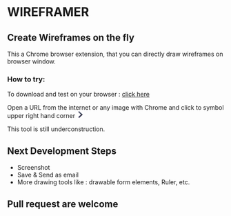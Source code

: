 # WIREFRAMER
## Create Wireframes on the fly

This a Chrome browser extension, that you can directly draw wireframes on browser window.  

    
### How to try:
To download and test on your browser : [click here](https://chrome.google.com/webstore/detail/wireframer/mjofbpiheofipoechfcknkalfklkpaic?hl=de "Visit Google Webstore")

Open a URL from the internet or any image with Chrome and click to symbol upper right hand corner ![WireFramer Button](button.png)  

This tool is still underconstruction. 

## Next Development Steps
- Screenshot
- Save & Send as email
- More drawing tools like : drawable form elements, Ruler, etc.  

## Pull request are welcome

